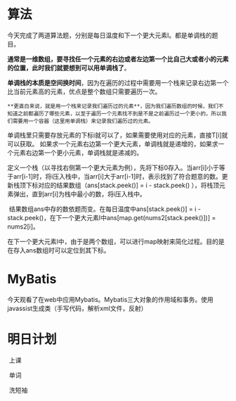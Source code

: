 # 算法

​	今天完成了两道算法题，分别是每日温度和下一个更大元素I。都是单调栈的题目。

​	 **通常是一维数组，要寻找任一个元素的右边或者左边第一个比自己大或者小的元素的位置，此时我们就要想到可以用单调栈了**。 

​	 **单调栈的本质是空间换时间**，因为在遍历的过程中需要用一个栈来记录右边第一个比当前元素高的元素，优点是整个数组只需要遍历一次。 

 	**更直白来说，就是用一个栈来记录我们遍历过的元素**，因为我们遍历数组的时候，我们不知道之前都遍历了哪些元素，以至于遍历一个元素找不到是不是之前遍历过一个更小的，所以我们需要用一个容器（这里用单调栈）来记录我们遍历过的元素。 

​	 单调栈里只需要存放元素的下标i就可以了，如果需要使用对应的元素，直接T[i]就可以获取。  如果求一个元素右边第一个更大元素，单调栈就是递增的，如果求一个元素右边第一个更小元素，单调栈就是递减的。 

​	定义一个栈（以寻找右侧第一个更大元素为例），先将下标0存入。当arr[i]小于等于arr[i-1]时，将i压入栈中，当arr[i]大于arr[i-1]时，表示找到了符合题意的数。更新栈顶下标对应的结果数组（ans[stack.peek()] = i - stack.peek()	），将栈顶元素弹出，直到arr[i]为栈中最小的数，将i压入栈中。

​	结果数组ans中存的数依题而变。在每日温度中ans[stack.peek()] = i - stack.peek()，在下一个更大元素I中ans[map.get(nums2[stack.peek()])] = nums2[i]。

​	在下一个更大元素I中，由于是两个数组，可以进行map映射来简化过程。目的是在存入ans数组时可以定位到其下标。

# MyBatis

​	今天观看了在web中应用Mybatis。Mybatis三大对象的作用域和事务。使用javassist生成类（手写代码，解析xml文件，反射）

# 明日计划

​	上课

​	单词

​	洗短袖

